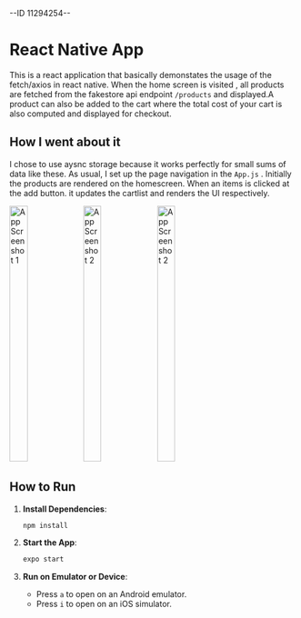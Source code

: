 --ID 11294254--

# React Native App

This is a react application that basically demonstates the usage of the fetch/axios in react native. When the home screen is visited , all products are fetched from the fakestore api endpoint ```/products``` and displayed.A product can also be added to the cart where the total cost of your cart is also computed and displayed for checkout.

## How I went about it

I chose to use aysnc storage because it works perfectly for small sums of data like these. As usual, I set up the page navigation in the ```App.js``` . Initially the products are rendered on the homescreen. When an items is clicked at the add button. it updates the cartlist and renders the UI respectively.

<p>
  <img src="./assets/p1.png" alt="App Screenshot 1" height='450vh' width="25%"/>
  <img src="./assets/p2.png" alt="App Screenshot 2" height='450vh' width="25%"/>
  <img src="./assets/p3.png" alt="App Screenshot 2" height='450vh' width="25%"/>
</p>




## How to Run

1. **Install Dependencies**:
    ```bash
    npm install
    ```

2. **Start the App**:
    ```bash
    expo start
    ```

3. **Run on Emulator or Device**:
    - Press `a` to open on an Android emulator.
    - Press `i` to open on an iOS simulator.